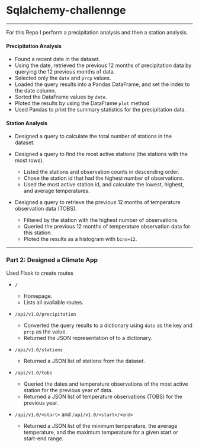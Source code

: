 # Sqlalchemy-challennge
---------------------------------------------------
For this Repo I perform a precipitation analysis and then a station analysis.

#### Precipitation Analysis

* Found a recent date in the dataset.
* Using the date, retrieved the previous 12 months of precipitation data by querying the 12 previous months of data. 
* Selected only the `date` and `prcp` values.
* Loaded the query results into a Pandas DataFrame, and set the index to the date column.
* Sorted the DataFrame values by `date`.
* Ploted the results by using the DataFrame `plot` method
* Used Pandas to print the summary statistics for the precipitation data.

#### Station Analysis

* Designed a query to calculate the total number of stations in the dataset.
* Designed a query to find the most active stations (the stations with the most rows).
    * Listed the stations and observation counts in descending order.
    * Chose the station id that had the highest number of observations.
    * Used the most active station id, and calculate the lowest, highest, and average temperatures.

* Designed a query to retrieve the previous 12 months of temperature observation data (TOBS).
    * Filtered by the station with the highest number of observations.
    * Queried the previous 12 months of temperature observation data for this station.
    * Ploted the results as a histogram with `bins=12`.
    
- - -
### Part 2: Designed a Climate App

Used Flask to create routes
* `/`
    * Homepage.
    * Lists all available routes.

* `/api/v1.0/precipitation`
    * Converted the query results to a dictionary using `date` as the key and `prcp` as the value.
    * Returned the JSON representation of to a dictionary.

* `/api/v1.0/stations`
    * Returned a JSON list of stations from the dataset.

* `/api/v1.0/tobs`
    * Queried the dates and temperature observations of the most active station for the previous year of data.
    * Returned a JSON list of temperature observations (TOBS) for the previous year.

* `/api/v1.0/<start>` and `/api/v1.0/<start>/<end>`
    * Returned a JSON list of the minimum temperature, the average temperature, and the maximum temperature for a given start or start-end range.

